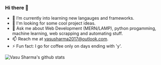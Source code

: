 ### Hi there 👋
- 🔭 I’m currently into learning new langauges and frameworks.
- 🌱 I'm looking for some cool project ideas.
- 💬 Ask me about Web Development (MERN/LAMP), python progamming, machine learning, web scrapping and automating stuff.
- 📫 Reach me at vasusharma2017@outlook.com.
- ⚡ Fun fact: I go for coffee only on days ending with 'y'.
<!-- - 🌱 I’m currently learning computer networks, DBMS. -->

![Vasu Sharma's github stats](https://github-readme-stats.vercel.app/api?username=vasusharma7&theme=dark&count_private=true&include_all_commits=true&hide=issues)
